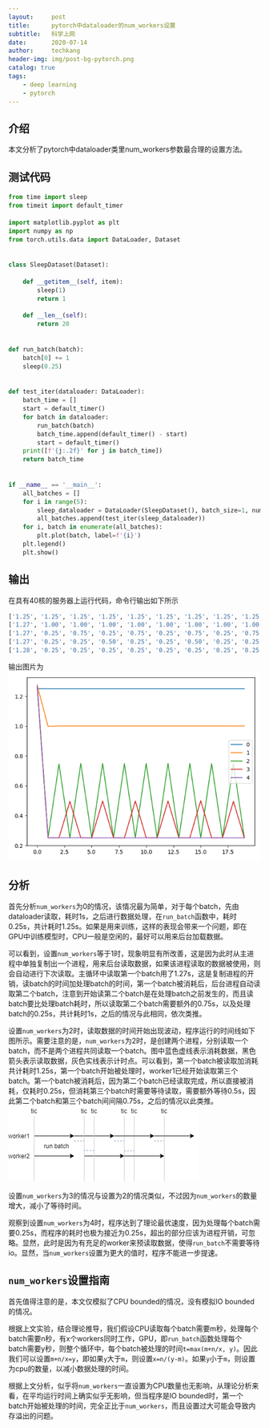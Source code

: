 ```yaml
---
layout:     post  
title:      pytorch中dataloader的num_workers设置  
subtitle:   科学上网  
date:       2020-07-14  
author:     techkang  
header-img: img/post-bg-pytorch.png  
catalog: true  
tags:  
    - deep learning 
    - pytorch 
---  
```


## 介绍

本文分析了pytorch中dataloader类里num_workers参数最合理的设置方法。

## 测试代码

```python
from time import sleep
from timeit import default_timer

import matplotlib.pyplot as plt
import numpy as np
from torch.utils.data import DataLoader, Dataset


class SleepDataset(Dataset):

    def __getitem__(self, item):
        sleep(1)
        return 1

    def __len__(self):
        return 20


def run_batch(batch):
    batch[0] += 1
    sleep(0.25)


def test_iter(dataloader: DataLoader):
    batch_time = []
    start = default_timer()
    for batch in dataloader:
        run_batch(batch)
        batch_time.append(default_timer() - start)
        start = default_timer()
    print([f'{j:.2f}' for j in batch_time])
    return batch_time


if __name__ == '__main__':
    all_batches = []
    for i in range(5):
        sleep_dataloader = DataLoader(SleepDataset(), batch_size=1, num_workers=i)
        all_batches.append(test_iter(sleep_dataloader))
    for i, batch in enumerate(all_batches):
        plt.plot(batch, label=f'{i}')
    plt.legend()
    plt.show()
```

## 输出
在具有40核的服务器上运行代码，命令行输出如下所示
```bash
['1.25', '1.25', '1.25', '1.25', '1.25', '1.25', '1.25', '1.25', '1.25', '1.25', '1.25', '1.25', '1.25', '1.25', '1.25', '1.25', '1.25', '1.25', '1.25', '1.25']
['1.27', '1.00', '1.00', '1.00', '1.00', '1.00', '1.00', '1.00', '1.00', '1.00', '1.00', '1.00', '1.00', '1.00', '1.00', '1.00', '1.00', '1.00', '1.00', '1.00']
['1.27', '0.25', '0.75', '0.25', '0.75', '0.25', '0.75', '0.25', '0.75', '0.25', '0.75', '0.25', '0.75', '0.25', '0.75', '0.25', '0.75', '0.25', '0.75', '0.25']
['1.27', '0.25', '0.25', '0.50', '0.25', '0.25', '0.50', '0.25', '0.25', '0.50', '0.25', '0.25', '0.50', '0.25', '0.25', '0.50', '0.25', '0.25', '0.50', '0.25']
['1.28', '0.25', '0.25', '0.25', '0.25', '0.25', '0.25', '0.25', '0.25', '0.25', '0.25', '0.25', '0.25', '0.25', '0.25', '0.25', '0.25', '0.25', '0.25', '0.25']
```
输出图片为
![myplot](https://raw.githubusercontent.com/techkang/techkang.github.io/master/img/post-myplot.png)

## 分析
首先分析`num_workers`为0的情况，该情况最为简单，对于每个batch，先由dataloader读取，耗时1s，之后进行数据处理，在`run_batch`函数中，耗时0.25s，共计耗时1.25s。如果是用来训练，这样的表现会带来一个问题，即在GPU中训练模型时，CPU一般是空闲的，最好可以用来后台加载数据。

可以看到，设置`num_workers`等于1时，现象明显有所改善，这是因为此时从主进程中单独复制出一个进程，用来后台读取数据，如果该进程读取的数据被使用，则会自动进行下次读取。主循环中读取第一个batch用了1.27s，这是复制进程的开销，读batch的时间加处理batch的时间，第一个batch被消耗后，后台进程自动读取第二个batch，注意到开始读第二个batch是在处理batch之前发生的，而且读batch要比处理batch耗时，所以读取第二个batch需要额外的0.75s，以及处理batch的0.25s，共计耗时1s，之后的情况与此相同，依次类推。

设置`num_workers`为2时，读取数据的时间开始出现波动，程序运行的时间线如下图所示。需要注意的是，`num_workers`为2时，是创建两个进程，分别读取一个batch，而不是两个进程共同读取一个batch。图中蓝色虚线表示消耗数据，黑色箭头表示读取数据，灰色实线表示计时点。可以看到，第一个batch被读取加消耗共计耗时1.25s，第一个batch开始被处理时，worker1已经开始读取第三个batch。第一个batch被消耗后，因为第二个batch已经读取完成，所以直接被消耗，仅耗时0.25s，但消耗第三个batch时需要等待读取，需要额外等待0.5s，因此第二个batch和第三个batch间间隔0.75s，之后的情况以此类推。
![myplot](https://raw.githubusercontent.com/techkang/techkang.github.io/master/img/post-timeline.png)

设置`num_workers`为3的情况与设置为2的情况类似，不过因为`num_workers`的数量增大，减小了等待时间。

观察到设置`num_workers`为4时，程序达到了理论最优速度，因为处理每个batch需要0.25s，而程序的耗时也极为接近为0.25s，超出的部分应该为进程开销，可忽略。显然，此时是因为有充足的worker来预读取数据，使得`run_batch`不需要等待io。显然，当`num_workers`设置为更大的值时，程序不能进一步提速。

## `num_workers`设置指南

首先值得注意的是，本文仅模拟了CPU bounded的情况，没有模拟IO bounded的情况。

根据上文实验，结合理论推导，我们假设CPU读取每个batch需要m秒，处理每个batch需要n秒，有x个workers同时工作，GPU，即`run_batch`函数处理每个batch需要y秒，则整个循环中，每个batch被处理的时间`t=max(m+n/x, y)`。因此我们可以设置`m+n/x=y`，即如果`y`大于`m`，则设置`x=n/(y-m)`。如果`y`小于`m`，则设置为cpu的数量，以减小数据处理的时间。

根据上文分析，似乎将`num_workers`一直设置为CPU数量也无影响，从理论分析来看，在平均运行时间上确实似乎无影响，但当程序是IO bounded时，第一个batch开始被处理的时间，完全正比于`num_workers`，而且设置过大可能会导致内存溢出的问题。
